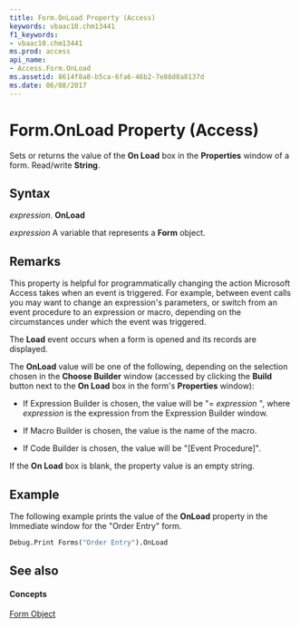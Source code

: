 ```yaml
---
title: Form.OnLoad Property (Access)
keywords: vbaac10.chm13441
f1_keywords:
- vbaac10.chm13441
ms.prod: access
api_name:
- Access.Form.OnLoad
ms.assetid: 8614f8a8-b5ca-6fa6-46b2-7e88d8a8137d
ms.date: 06/08/2017
---
```



# Form.OnLoad Property (Access)

Sets or returns the value of the **On Load** box in the **Properties** window of a form. Read/write **String**.


## Syntax

 _expression_. **OnLoad**

 _expression_ A variable that represents a **Form** object.


## Remarks

This property is helpful for programmatically changing the action Microsoft Access takes when an event is triggered. For example, between event calls you may want to change an expression's parameters, or switch from an event procedure to an expression or macro, depending on the circumstances under which the event was triggered. 

The **Load** event occurs when a form is opened and its records are displayed.

The **OnLoad** value will be one of the following, depending on the selection chosen in the **Choose Builder** window (accessed by clicking the **Build** button next to the **On Load** box in the form's **Properties** window):


- If Expression Builder is chosen, the value will be "= _expression_ ", where _expression_ is the expression from the Expression Builder window.
    
- If Macro Builder is chosen, the value is the name of the macro. 
    
- If Code Builder is chosen, the value will be "[Event Procedure]". 
    
If the **On Load** box is blank, the property value is an empty string.


## Example

The following example prints the value of the **OnLoad** property in the Immediate window for the "Order Entry" form.


```vb
Debug.Print Forms("Order Entry").OnLoad
```


## See also


#### Concepts


[Form Object](form-object-access.md)

